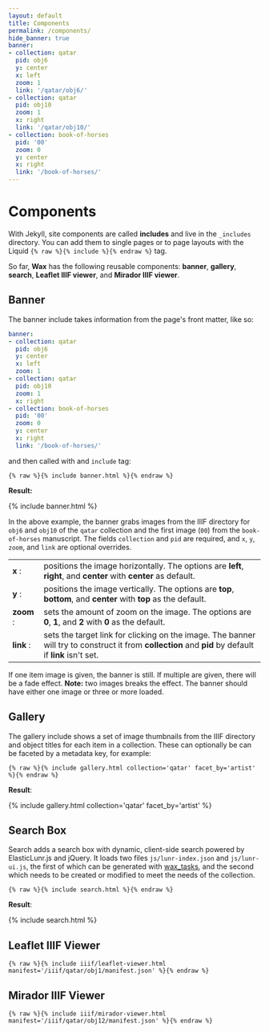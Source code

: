 ```yaml
---
layout: default
title: Components
permalink: /components/
hide_banner: true
banner:
- collection: qatar
  pid: obj6
  y: center
  x: left
  zoom: 1
  link: '/qatar/obj6/'
- collection: qatar
  pid: obj10
  zoom: 1
  x: right
  link: '/qatar/obj10/'
- collection: book-of-horses
  pid: '00'
  zoom: 0
  y: center
  x: right
  link: '/book-of-horses/'
---
```


# Components

With Jekyll, site components are called __includes__ and live in the `_includes` directory. You can add them to single pages or to page layouts with the Liquid `{% raw %}{% include %}{% endraw %}` tag.

So far, __Wax__ has the following reusable components: __banner__, __gallery__, __search__, __Leaflet IIIF viewer__, and __Mirador IIIF viewer__.

## Banner

The banner include takes information from the page's front matter, like so:

```yaml
banner:
- collection: qatar
  pid: obj6
  y: center
  x: left
  zoom: 1
- collection: qatar
  pid: obj10
  zoom: 1
  x: right
- collection: book-of-horses
  pid: '00'
  zoom: 0
  y: center
  x: right
  link: '/book-of-horses/'
```

and then called with and `include` tag:

`{% raw %}{% include banner.html %}{% endraw %}`

__Result:__

{% include banner.html %}


In the above example, the banner grabs images from the IIIF directory for `obj6` and `obj10` of the `qatar` collection and the first image (`00`) from the `book-of-horses` manuscript. The fields `collection` and `pid` are required, and `x`, `y`, `zoom`, and `link` are optional overrides.


<table class="table table-striped">
  <tr class="meta">
    <td><b>x</b> :</td>
    <td>positions the image horizontally. The options are <b>left</b>, <b>right</b>, and <b>center</b> with <b>center</b> as default.</td>
  </tr>
  <tr class="meta">
    <td><b>y</b> :</td>
    <td>positions the image vertically. The options are <b>top</b>, <b>bottom</b>, and <b>center</b> with <b>top</b> as the default.</td>
  </tr>
  <tr class="meta">
    <td><b>zoom</b> :</td>
    <td>sets the amount of zoom on the image. The options are <b>0</b>, <b>1</b>, and <b>2</b> with <b>0</b> as the default.</td>
  </tr>
  <tr class="meta">
    <td><b>link</b> :</td>
    <td>sets the target link for clicking on the image. The banner will try to construct it from <b>collection</b> and <b>pid</b> by default if <b>link</b> isn't set.</td>
  </tr>
</table>

If one item image is given, the banner is still. If multiple are given, there will be a fade effect. __Note:__ two images breaks the effect. The banner should have either one image or three or more loaded.

## Gallery

The gallery include shows a set of image thumbnails from the IIIF directory and object titles for each item in a collection. These can optionally be  can be faceted by a metadata key, for example:

`{% raw %}{% include gallery.html collection='qatar' facet_by='artist' %}{% endraw %}`

__Result__:

{% include gallery.html collection='qatar' facet_by='artist' %}


## Search Box

Search adds a search box with dynamic, client-side search powered by ElasticLunr.js and jQuery. It loads two files `js/lunr-index.json` and `js/lunr-ui.js`, the first of which can be generated with [wax_tasks](https://github.com/minicomp/wax_tasks/), and the second which needs to be created or modified to meet the needs of the collection.

`{% raw %}{% include search.html %}{% endraw %}`

__Result__:

{% include search.html %}


## Leaflet IIIF Viewer

`{% raw %}{% include iiif/leaflet-viewer.html manifest='/iiif/qatar/obj1/manifest.json' %}{% endraw %}`


## Mirador IIIF Viewer

`{% raw %}{% include iiif/mirador-viewer.html manifest='/iiif/qatar/obj12/manifest.json' %}{% endraw %}`
